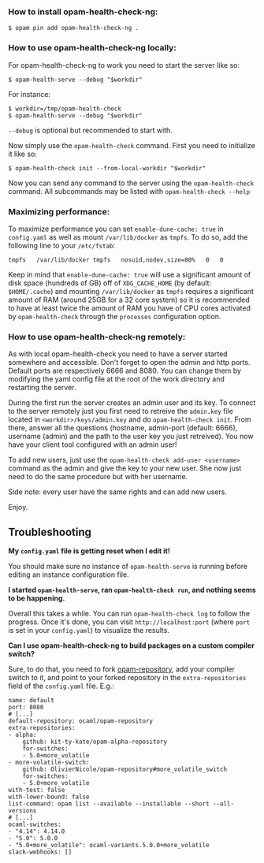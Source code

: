 ### How to install opam-health-check-ng:

```
$ opam pin add opam-health-check-ng .
```

### How to use opam-health-check-ng locally:

For opam-health-check-ng to work you need to start the server like so:
```
$ opam-health-serve --debug "$workdir"
```
For instance:
```
$ workdir=/tmp/opam-health-check
$ opam-health-serve --debug "$workdir"
```
`--debug` is optional but recommended to start with.

Now simply use the `opam-health-check` command. First you need to initialize it like so:
```
$ opam-health-check init --from-local-workdir "$workdir"
```

Now you can send any command to the server using the `opam-health-check` command.
All subcommands may be listed with `opam-health-check --help`

### Maximizing performance:

To maximize performance you can set `enable-dune-cache: true` in `config.yaml` as well as
mount `/var/lib/docker` as `tmpfs`. To do so, add the following line to your `/etc/fstab`:
```
tmpfs	/var/lib/docker	tmpfs	nosuid,nodev,size=80%	0	0
```
Keep in mind that `enable-dune-cache: true` will use a significant amount of disk space (hundreds of GB)
off of `XDG_CACHE_HOME` (by default: `$HOME/.cache`) and mounting `/var/lib/docker` as `tmpfs` requires
a significant amount of RAM (around 25GB for a 32 core system) so it is recommended to have at least
twice the amount of RAM you have of CPU cores activated by `opam-health-check` through the `processes`
configuration option.

### How to use opam-health-check-ng remotely:

As with local opam-health-check you need to have a server started somewhere and accessible.
Don't forget to open the admin and http ports. Default ports are respectively 6666 and 8080.
You can change them by modifying the yaml config file at the root of the work directory and
restarting the server.

During the first run the server creates an admin user and its key.
To connect to the server remotely just you first need to retreive the `admin.key` file located
in `<workdir>/keys/admin.key` and do `opam-health-check init`.
From there, answer all the questions (hostname, admin-port (default: 6666), username (admin)
and the path to the user key you just retreived).
You now have your client tool configured with an admin user!

To add new users, just use the `opam-health-check add-user <username>` command as the admin and
give the key to your new user. She now just need to do the same procedure but with her username.

Side note: every user have the same rights and can add new users.

Enjoy.

## Troubleshooting

**My `config.yaml` file is getting reset when I edit it!**

You should make sure no instance of `opam-health-serve` is running before editing an instance configuration file.

**I started `opam-health-serve`, ran `opam-health-check run`, and nothing seems to be happening.**

Overall this takes a while. You can run `opam-health-check log` to follow the progress. Once it's done, you can visit `http://localhost:port` (where `port` is set in your `config.yaml`) to visualize the results.

**Can I use opam-health-check-ng to build packages on a custom compiler switch?**

Sure, to do that, you need to fork [opam-repository](https://github.com/ocaml/opam-repository/), add your compiler switch to it, and point to your forked repository in the `extra-repositories` field of the `config.yaml` file. E.g.:

```
name: default
port: 8080
# [...]
default-repository: ocaml/opam-repository
extra-repositories:
- alpha:
    github: kit-ty-kate/opam-alpha-repository
    for-switches:
    - 5.0+more_volatile
- more-volatile-switch:
    github: OlivierNicole/opam-repository#more_volatile_switch
    for-switches:
    - 5.0+more_volatile
with-test: false
with-lower-bound: false
list-command: opam list --available --installable --short --all-versions
# [...]
ocaml-switches:
- "4.14": 4.14.0
- "5.0": 5.0.0
- "5.0+more_volatile": ocaml-variants.5.0.0+more_volatile
slack-webhooks: []
```
